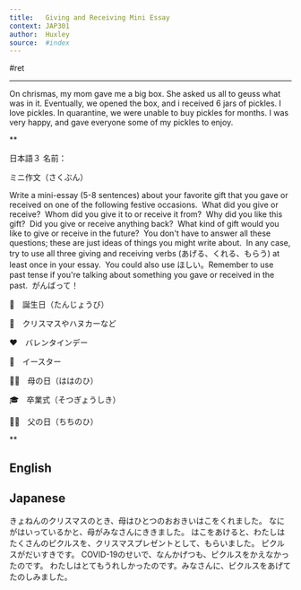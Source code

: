 ```yaml
---
title:   Giving and Receiving Mini Essay
context: JAP301
author:  Huxley
source:  #index
---
```


#ret 

---

On chrismas, my mom gave me a big box. 
She asked us all to geuss what was in it.
Eventually, we opened the box, and i received 6 jars of pickles.
I love pickles.
In quarantine, we were unable to buy pickles for months.
I was very happy, and gave everyone some of my pickles to enjoy.


**

日本語３ 名前：

ミニ作文（さくぶん）

  

Write a mini-essay (5-8 sentences) about your favorite gift that you gave or received on one of the following festive occasions.  What did you give or receive?  Whom did you give it to or receive it from?  Why did you like this gift?  Did you give or receive anything back?  What kind of gift would you like to give or receive in the future?  You don't have to answer all these questions; these are just ideas of things you might write about.  In any case, try to use all three giving and receiving verbs (あげる、くれる、もらう) at least once in your essay.  You could also use ほしい。Remember to use past tense if you're talking about something you gave or received in the past.  がんばって！

  

🎂　誕生日（たんじょうび）

🎄　クリスマスやハヌカーなど

❤️　バレンタインデー

🐇　イースター

👩‍👧　母の日（ははのひ）

🎓　卒業式（そつぎょうしき）

👨‍👦　父の日（ちちのひ）

**

## English





## Japanese

きょねんのクリスマスのとき、母はひとつのおおきいはこをくれました。
なにがはいっているかと、母がみなさんにききました。
はこをあけると、わたしはたくさんのピクルスを、クリスマスプレゼントとして、もらいました。
ピクルスがだいすきです。
COVID-19のせいで、なんかげつも、ピクルスをかえなかったのです。
わたしはとてもうれしかったのです。みなさんに、ピクルスをあげてたのしみました。












